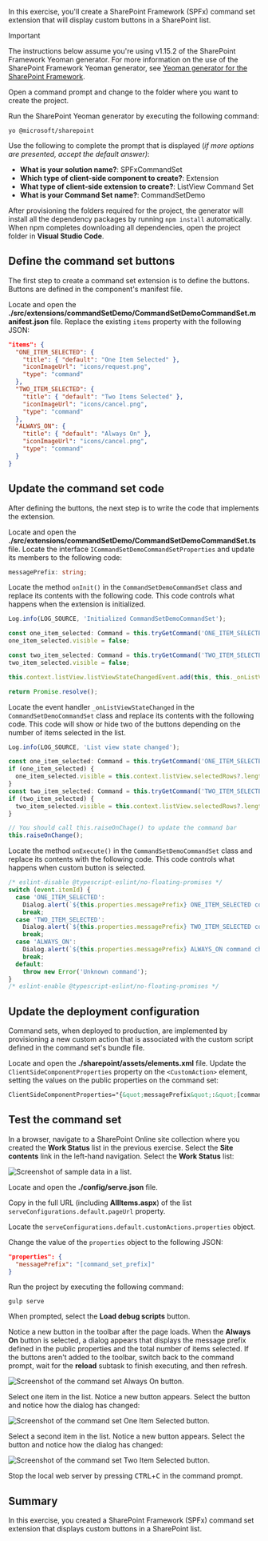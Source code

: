 In this exercise, you'll create a SharePoint Framework (SPFx) command set extension that will display custom buttons in a SharePoint list.

> [!IMPORTANT]
> The instructions below assume you're using v1.15.2 of the SharePoint Framework Yeoman generator. For more information on the use of the SharePoint Framework Yeoman generator, see [Yeoman generator for the SharePoint Framework](https://aka.ms/spfx-yeoman-info).

Open a command prompt and change to the folder where you want to create the project.

Run the SharePoint Yeoman generator by executing the following command:

```console
yo @microsoft/sharepoint
```

Use the following to complete the prompt that is displayed (*if more options are presented, accept the default answer)*:

- **What is your solution name?**: SPFxCommandSet
- **Which type of client-side component to create?**: Extension
- **What type of client-side extension to create?**: ListView Command Set
- **What is your Command Set name?**: CommandSetDemo

After provisioning the folders required for the project, the generator will install all the dependency packages by running `npm install` automatically. When npm completes downloading all dependencies, open the project folder in **Visual Studio Code**.

## Define the command set buttons

The first step to create a command set extension is to define the buttons. Buttons are defined in the component's manifest file.

Locate and open the **./src/extensions/commandSetDemo/CommandSetDemoCommandSet.manifest.json** file. Replace the existing `items` property with the following JSON:

```json
"items": {
  "ONE_ITEM_SELECTED": {
    "title": { "default": "One Item Selected" },
    "iconImageUrl": "icons/request.png",
    "type": "command"
  },
  "TWO_ITEM_SELECTED": {
    "title": { "default": "Two Items Selected" },
    "iconImageUrl": "icons/cancel.png",
    "type": "command"
  },
  "ALWAYS_ON": {
    "title": { "default": "Always On" },
    "iconImageUrl": "icons/cancel.png",
    "type": "command"
  }
}
```

## Update the command set code

After defining the buttons, the next step is to write the code that implements the extension.

Locate and open the **./src/extensions/commandSetDemo/CommandSetDemoCommandSet.ts** file. Locate the interface `ICommandSetDemoCommandSetProperties` and update its members to the following code:

```typescript
messagePrefix: string;
```

Locate the method `onInit()` in the `CommandSetDemoCommandSet` class and replace its contents with the following code. This code controls what happens when the extension is initialized.

```typescript
Log.info(LOG_SOURCE, 'Initialized CommandSetDemoCommandSet');

const one_item_selected: Command = this.tryGetCommand('ONE_ITEM_SELECTED');
one_item_selected.visible = false;

const two_item_selected: Command = this.tryGetCommand('TWO_ITEM_SELECTED');
two_item_selected.visible = false;

this.context.listView.listViewStateChangedEvent.add(this, this._onListViewStateChanged);

return Promise.resolve();
```

Locate the event handler `_onListViewStateChanged` in the `CommandSetDemoCommandSet` class and replace its contents with the following code. This code will show or hide two of the buttons depending on the number of items selected in the list.

```typescript
Log.info(LOG_SOURCE, 'List view state changed');

const one_item_selected: Command = this.tryGetCommand('ONE_ITEM_SELECTED');
if (one_item_selected) {
  one_item_selected.visible = this.context.listView.selectedRows?.length === 1;
}
const two_item_selected: Command = this.tryGetCommand('TWO_ITEM_SELECTED');
if (two_item_selected) {
  two_item_selected.visible = this.context.listView.selectedRows?.length === 2;
}

// You should call this.raiseOnChage() to update the command bar
this.raiseOnChange();
```

Locate the method `onExecute()` in the `CommandSetDemoCommandSet` class and replace its contents with the following code. This code controls what happens when custom button is selected.

```typescript
/* eslint-disable @typescript-eslint/no-floating-promises */
switch (event.itemId) {
  case 'ONE_ITEM_SELECTED':
    Dialog.alert(`${this.properties.messagePrefix} ONE_ITEM_SELECTED command checked; Title = ${event.selectedRows[0].getValueByName('Title')}`);
    break;
  case 'TWO_ITEM_SELECTED':
    Dialog.alert(`${this.properties.messagePrefix} TWO_ITEM_SELECTED command checked; Title = ${event.selectedRows[event.selectedRows.length-1].getValueByName('Title')}`);
    break;
  case 'ALWAYS_ON':
    Dialog.alert(`${this.properties.messagePrefix} ALWAYS_ON command checked. Total selected: ${event.selectedRows.length}`);
    break;
  default:
    throw new Error('Unknown command');
}
/* eslint-enable @typescript-eslint/no-floating-promises */
```

## Update the deployment configuration

Command sets, when deployed to production, are implemented by provisioning a new custom action that is associated with the custom script defined in the command set's bundle file.

Locate and open the **./sharepoint/assets/elements.xml** file. Update the `ClientSideComponentProperties` property on the `<CustomAction>` element, setting the values on the public properties on the command set:

```xml
ClientSideComponentProperties="{&quot;messagePrefix&quot;:&quot;[command_set_prefix]&quot;}"
```

## Test the command set

In a browser, navigate to a SharePoint Online site collection where you created the **Work Status** list in the previous exercise. Select the **Site contents** link in the left-hand navigation. Select the **Work Status** list:

![Screenshot of sample data in a list.](../media/05-field-customizer-setup-list-04.png)

Locate and open the **./config/serve.json** file.

Copy in the full URL (including **AllItems.aspx**) of the list `serveConfigurations.default.pageUrl` property.

Locate the `serveConfigurations.default.customActions.properties` object.

Change the value of the `properties` object to the following JSON:

```json
"properties": {
  "messagePrefix": "[command_set_prefix]"
}
```

Run the project by executing the following command:

```console
gulp serve
```

When prompted, select the **Load debug scripts** button.

Notice a new button in the toolbar after the page loads. When the **Always On** button is selected, a dialog appears that displays the message prefix defined in the public properties and the total number of items selected. If the buttons aren't added to the toolbar, switch back to the command prompt, wait for the **reload** subtask to finish executing, and then refresh.

![Screenshot of the command set Always On button.](../media/07-command-set-test-01.png)

Select one item in the list. Notice a new button appears. Select the button and notice how the dialog has changed:

![Screenshot of the command set One Item Selected button.](../media/07-command-set-test-02.png)

Select a second item in the list. Notice a new button appears. Select the button and notice how the dialog has changed:

![Screenshot of the command set Two Item Selected button.](../media/07-command-set-test-03.png)

Stop the local web server by pressing <kbd>CTRL</kbd>+<kbd>C</kbd> in the command prompt.

## Summary

In this exercise, you created a SharePoint Framework (SPFx) command set extension that displays custom buttons in a SharePoint list.

